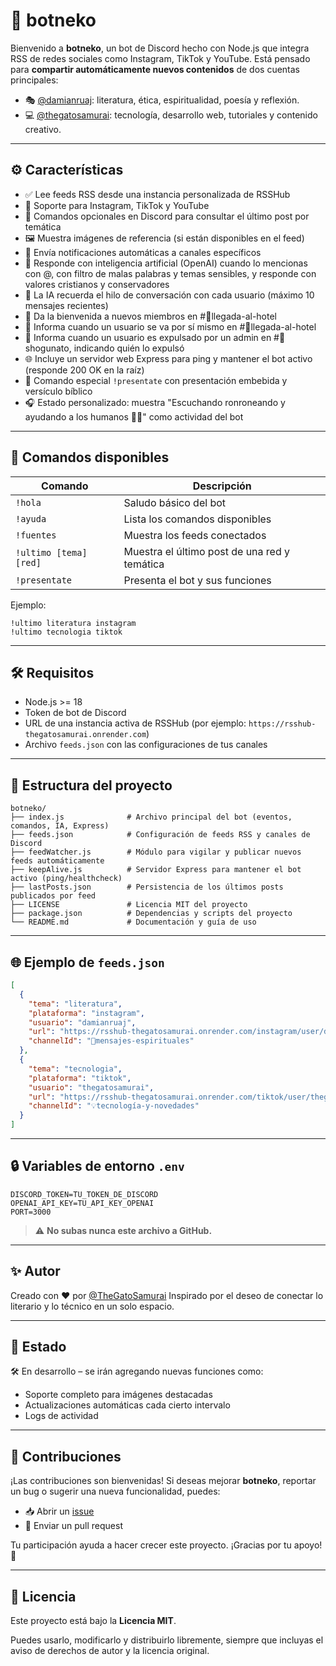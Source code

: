 # 🤖 botneko

Bienvenido a **botneko**, un bot de Discord hecho con Node.js que integra RSS de redes sociales como Instagram, TikTok y YouTube. Está pensado para **compartir automáticamente nuevos contenidos** de dos cuentas principales:

- 🎭 [@damianruaj](https://instagram.com/damianruaj): literatura, ética, espiritualidad, poesía y reflexión.
- 💻 [@thegatosamurai](https://instagram.com/thegatosamurai): tecnología, desarrollo web, tutoriales y contenido creativo.

---

## ⚙️ Características

- ✅ Lee feeds RSS desde una instancia personalizada de RSSHub
- 📡 Soporte para Instagram, TikTok y YouTube
- 💬 Comandos opcionales en Discord para consultar el último post por temática
- 🖼️ Muestra imágenes de referencia (si están disponibles en el feed)
- 🔔 Envía notificaciones automáticas a canales específicos
- 🤖 Responde con inteligencia artificial (OpenAI) cuando lo mencionas con @, con filtro de malas palabras y temas sensibles, y responde con valores cristianos y conservadores
- 🧠 La IA recuerda el hilo de conversación con cada usuario (máximo 10 mensajes recientes)
- 👋 Da la bienvenida a nuevos miembros en #🎉llegada-al-hotel
- 🚪 Informa cuando un usuario se va por sí mismo en #🎉llegada-al-hotel
- 🚨 Informa cuando un usuario es expulsado por un admin en #🏯shogunato, indicando quién lo expulsó
- 🌐 Incluye un servidor web Express para ping y mantener el bot activo (responde 200 OK en la raíz)
- 🐾 Comando especial `!presentate` con presentación embebida y versículo bíblico
- 🎧 Estado personalizado: muestra "Escuchando ronroneando y ayudando a los humanos 🐾✨" como actividad del bot

---

## 🚀 Comandos disponibles

| Comando                   | Descripción                                         |
|--------------------------|-----------------------------------------------------|
| `!hola`                  | Saludo básico del bot                               |
| `!ayuda`                 | Lista los comandos disponibles                      |
| `!fuentes`               | Muestra los feeds conectados                        |
| `!ultimo [tema] [red]`   | Muestra el último post de una red y temática        |
| `!presentate`            | Presenta el bot y sus funciones                     |

Ejemplo:

```
!ultimo literatura instagram
!ultimo tecnologia tiktok
```

---

## 🛠️ Requisitos

- Node.js >= 18
- Token de bot de Discord
- URL de una instancia activa de RSSHub (por ejemplo: `https://rsshub-thegatosamurai.onrender.com`)
- Archivo `feeds.json` con las configuraciones de tus canales

---

## 📁 Estructura del proyecto

```
botneko/
├── index.js              # Archivo principal del bot (eventos, comandos, IA, Express)
├── feeds.json            # Configuración de feeds RSS y canales de Discord
├── feedWatcher.js        # Módulo para vigilar y publicar nuevos feeds automáticamente
├── keepAlive.js          # Servidor Express para mantener el bot activo (ping/healthcheck)
├── lastPosts.json        # Persistencia de los últimos posts publicados por feed
├── LICENSE               # Licencia MIT del proyecto
├── package.json          # Dependencias y scripts del proyecto
└── README.md             # Documentación y guía de uso
```

---

## 🌐 Ejemplo de `feeds.json`

```json
[
  {
    "tema": "literatura",
    "plataforma": "instagram",
    "usuario": "damianruaj",
    "url": "https://rsshub-thegatosamurai.onrender.com/instagram/user/damianruaj",
    "channelId": "📜mensajes-espirituales"
  },
  {
    "tema": "tecnologia",
    "plataforma": "tiktok",
    "usuario": "thegatosamurai",
    "url": "https://rsshub-thegatosamurai.onrender.com/tiktok/user/thegatosamurai",
    "channelId": "💡tecnología-y-novedades"
  }
]
```

---

## 🔒 Variables de entorno `.env`

```
DISCORD_TOKEN=TU_TOKEN_DE_DISCORD
OPENAI_API_KEY=TU_API_KEY_OPENAI
PORT=3000
```
> ⚠️ **No subas nunca este archivo a GitHub.**

---

## ✨ Autor

Creado con ❤️ por [@TheGatoSamurai](https://thegatosamurai.dev/)
Inspirado por el deseo de conectar lo literario y lo técnico en un solo espacio.

---

## 📌 Estado

🛠️ En desarrollo – se irán agregando nuevas funciones como:

- Soporte completo para imágenes destacadas
- Actualizaciones automáticas cada cierto intervalo
- Logs de actividad

---

## 🔧 Contribuciones

¡Las contribuciones son bienvenidas! Si deseas mejorar **botneko**, reportar un bug o sugerir una nueva funcionalidad, puedes:

- 📥 Abrir un [issue](https://github.com/TuUsuario/botneko/issues)
- 🔀 Enviar un pull request

Tu participación ayuda a hacer crecer este proyecto. ¡Gracias por tu apoyo! 🐾

---

## 📄 Licencia

Este proyecto está bajo la **Licencia MIT**.

Puedes usarlo, modificarlo y distribuirlo libremente, siempre que incluyas el aviso de derechos de autor y la licencia original.










